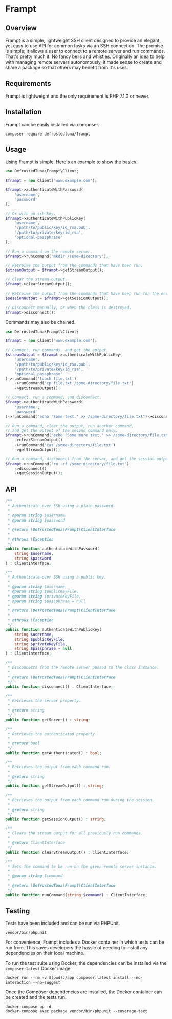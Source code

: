 # Frampt

## Overview

Frampt is a simple, lightweight SSH client designed to provide an elegant, yet easy to use API for common tasks via an SSH connection. The premise is simple; it allows a user to connect to a remote server and run commands. That's pretty much it. No fancy bells and whistles. Originally an idea to help with managing remote servers autonomously, it made sense to create and share a package so that others may benefit from it's uses.

## Requirements

Frampt is lightweight and the only requirement is PHP 7.1.0 or newer.

## Installation

Frampt can be easily installed via composer.

```
composer require defrostedtuna/frampt
```

## Usage

Using Frampt is simple. Here's an example to show the basics.

```php
use DefrostedTuna\Frampt\Client;

$frampt = new Client('www.example.com');

$frampt->authenticateWithPassword(
    'username',
    'password'
);

// Or with an ssh key.
$frampt->authenticateWithPublicKey(
    'username',
    '/path/to/public/key/id_rsa.pub',
    '/path/to/private/key/id_rsa',
    'optional-passphrase'
);

// Run a command on the remote server.
$frampt->runCommand('mkdir /some-directory');

// Retreive the output from the commands that have been run.
$streamOutput = $frampt->getStreamOutput();

// Clear the stream output.
$frampt->clearStreamOutput();

// Retreive the output from the commands that have been run for the entire session.
$sessionOutput = $frampt->getSessionOutput();

// Disconnect manually, or when the class is destroyed.
$frampt->disconnect():
```

Commands may also be chained.

```php
use DefrostedTuna\Frampt\Client;

$frampt = new Client('www.example.com');

// Connect, run commands, and get the output.
$streamOutput = $frampt->authenticateWithPublicKey(
    'username',
    '/path/to/public/key/id_rsa.pub',
    '/path/to/private/key/id_rsa',
    'optional-passphrase'
)->runCommand('touch file.txt')
    ->runCommand('cp file.txt /some-directory/file.txt')
    ->getStreamOutput();

// Connect, run a command, and disconnect.
$frampt->authenticateWithPassword(
    'username',
    'password'
)->runCommand("echo 'Some text.' >> /some-directory/file.txt")->disconnect();

// Run a command, clear the output, run another command,
// and get the output of the second command only.
$frampt->runCommand("echo 'Some more text.' >> /some-directory/file.txt")
    ->clearStreamOutput()
    ->runCommand('cat /some-directory/file.txt')
    ->getStreamOutput();

// Run a command, disconnect from the server, and get the session output.
$frampt->runCommand('rm -rf /some-directory/file.txt')
    ->disconnect()
    ->getSessionOutput();
```

## API

```php
/**
 * Authenticate over SSH using a plain password.
 *
 * @param string $username
 * @param string $password
 *
 * @return \DefrostedTuna\Frampt\ClientInterface
 *
 * @throws \Exception
 */
public function authenticateWithPassword(
    string $username,
    string $password
) : ClientInterface;
```

```php
/**
 * Authenticate over SSH using a public key.
 *
 * @param string $username
 * @param string $publicKeyFile,
 * @param string $privateKeyFile,
 * @param string $passphrase = null
 *
 * @return \DefrostedTuna\Frampt\ClientInterface
 *
 * @throws \Exception
 */
public function authenticateWithPublicKey(
    string $username,
    string $publicKeyFile,
    string $privateKeyFile,
    string $passphrase = null
) : ClientInterface;
```

```php
/**
 * Disconnects from the remote server passed to the class instance.
 *
 * @return \DefrostedTuna\Frampt\ClientInterface
 */
public function disconnect() : ClientInterface;
```

```php
/**
 * Retrieves the server property.
 *
 * @return string
 */
public function getServer() : string;
```

```php
/**
 * Retrieves the authenticated property.
 *
 * @return bool
 */
public function getAuthenticated() : bool;
```

```php
/**
 * Retrieves the output from each command run.
 *
 * @return string
 */
public function getStreamOutput() : string;
```

```php
/**
 * Retrieves the output from each command run during the session.
 *
 * @return string
 */
public function getSessionOutput() : string;
```

```php
/**
 * Clears the stream output for all previously run commands.
 *
 * @return ClientInterface
 */
public function clearStreamOutput() : ClientInterface;
```

```php
/**
 * Sets the command to be run on the given remote server instance.
 *
 * @param string $command
 *
 * @return \DefrostedTuna\Frampt\ClientInterface
 */
public function runCommand(string $command) : ClientInterface;
```

## Testing

Tests have been included and can be run via PHPUnit.

```
vendor/bin/phpunit
```

For convenience, Frampt includes a Docker container in which tests can be run from. This saves developers the hassle of needing to install any dependencies on their local machine.

To run the test suite using Docker, the dependencies can be installed via the `composer:latest` Docker image.

```
docker run --rm -v $(pwd):/app composer:latest install --no-interaction --no-suggest
```

Once the Composer dependencies are installed, the Docker container can be created and the tests run.

```
docker-compose up -d
docker-compose exec package vendor/bin/phpunit --coverage-text
```
